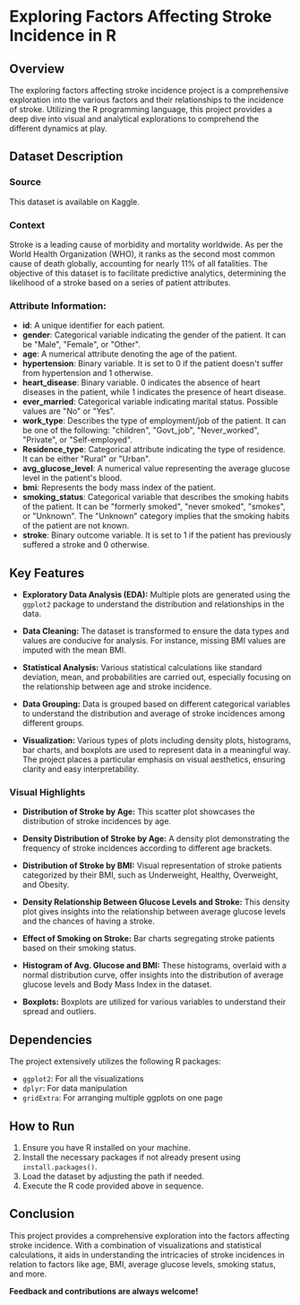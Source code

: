 # Exploring Factors Affecting Stroke Incidence in R

## Overview
The exploring factors affecting stroke incidence project is a comprehensive exploration into the various factors and their relationships to the incidence of stroke. Utilizing the R programming language, this project provides a deep dive into visual and analytical explorations to comprehend the different dynamics at play.

## Dataset Description

### Source
This dataset is available on Kaggle.

### Context
Stroke is a leading cause of morbidity and mortality worldwide. As per the World Health Organization (WHO), it ranks as the second most common cause of death globally, accounting for nearly 11% of all fatalities. The objective of this dataset is to facilitate predictive analytics, determining the likelihood of a stroke based on a series of patient attributes.

### Attribute Information:

- **id**: A unique identifier for each patient.
- **gender**: Categorical variable indicating the gender of the patient. It can be "Male", "Female", or "Other".
- **age**: A numerical attribute denoting the age of the patient.
- **hypertension**: Binary variable. It is set to 0 if the patient doesn't suffer from hypertension and 1 otherwise.
- **heart_disease**: Binary variable. 0 indicates the absence of heart diseases in the patient, while 1 indicates the presence of heart disease.
- **ever_married**: Categorical variable indicating marital status. Possible values are "No" or "Yes".
- **work_type**: Describes the type of employment/job of the patient. It can be one of the following: "children", "Govt_job", "Never_worked", "Private", or "Self-employed".
- **Residence_type**: Categorical attribute indicating the type of residence. It can be either "Rural" or "Urban".
- **avg_glucose_level**: A numerical value representing the average glucose level in the patient's blood.
- **bmi**: Represents the body mass index of the patient.
- **smoking_status**: Categorical variable that describes the smoking habits of the patient. It can be "formerly smoked", "never smoked", "smokes", or "Unknown". The "Unknown" category implies that the smoking habits of the patient are not known.
- **stroke**: Binary outcome variable. It is set to 1 if the patient has previously suffered a stroke and 0 otherwise.

## Key Features

- **Exploratory Data Analysis (EDA):** Multiple plots are generated using the `ggplot2` package to understand the distribution and relationships in the data.
  
- **Data Cleaning:** The dataset is transformed to ensure the data types and values are conducive for analysis. For instance, missing BMI values are imputed with the mean BMI.
  
- **Statistical Analysis:** Various statistical calculations like standard deviation, mean, and probabilities are carried out, especially focusing on the relationship between age and stroke incidence.
  
- **Data Grouping:** Data is grouped based on different categorical variables to understand the distribution and average of stroke incidences among different groups.
  
- **Visualization:** Various types of plots including density plots, histograms, bar charts, and boxplots are used to represent data in a meaningful way. The project places a particular emphasis on visual aesthetics, ensuring clarity and easy interpretability.

### Visual Highlights

- **Distribution of Stroke by Age:** This scatter plot showcases the distribution of stroke incidences by age.
  
- **Density Distribution of Stroke by Age:** A density plot demonstrating the frequency of stroke incidences according to different age brackets.
  
- **Distribution of Stroke by BMI:** Visual representation of stroke patients categorized by their BMI, such as Underweight, Healthy, Overweight, and Obesity.

- **Density Relationship Between Glucose Levels and Stroke:** This density plot gives insights into the relationship between average glucose levels and the chances of having a stroke.

- **Effect of Smoking on Stroke:** Bar charts segregating stroke patients based on their smoking status.

- **Histogram of Avg. Glucose and BMI:** These histograms, overlaid with a normal distribution curve, offer insights into the distribution of average glucose levels and Body Mass Index in the dataset.

- **Boxplots:** Boxplots are utilized for various variables to understand their spread and outliers.

## Dependencies
The project extensively utilizes the following R packages:

- `ggplot2`: For all the visualizations
- `dplyr`: For data manipulation
- `gridExtra`: For arranging multiple ggplots on one page

## How to Run

1. Ensure you have R installed on your machine.
2. Install the necessary packages if not already present using `install.packages()`.
3. Load the dataset by adjusting the path if needed.
4. Execute the R code provided above in sequence.

## Conclusion
This project provides a comprehensive exploration into the factors affecting stroke incidence. With a combination of visualizations and statistical calculations, it aids in understanding the intricacies of stroke incidences in relation to factors like age, BMI, average glucose levels, smoking status, and more.

**Feedback and contributions are always welcome!**
